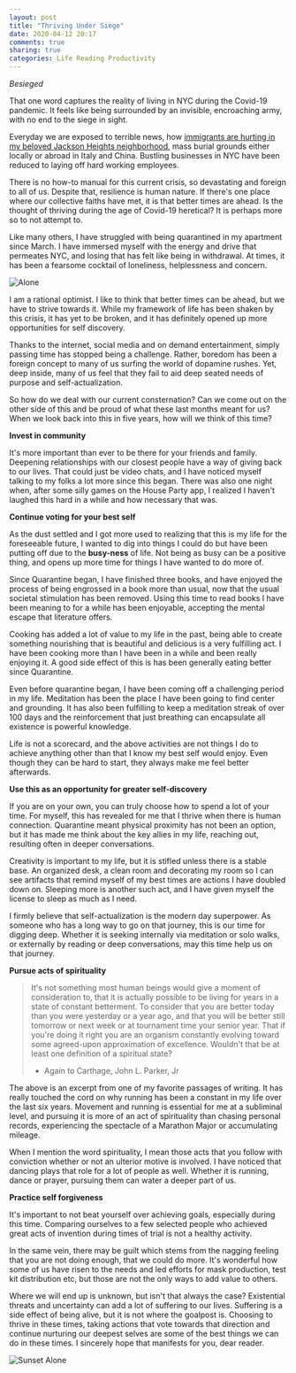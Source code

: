 ```yaml
---
layout: post
title: "Thriving Under Siege"
date: 2020-04-12 20:17
comments: true
sharing: true
categories: Life Reading Productivity
---
```


*Besieged*

That one word captures the reality of living in NYC during the Covid-19 pandemic. It feels like being surrounded by an invisible, encroaching army, with no end to the siege in sight.

Everyday we are exposed to terrible news, how [immigrants are hurting in my beloved Jackson Heights neighborhood](https://www.nytimes.com/2020/04/09/nyregion/coronavirus-queens-corona-jackson-heights-elmhurst.html), mass burial grounds either locally or abroad in Italy and China. Bustling businesses in NYC have been reduced to laying off hard working employees.

There is no how-to manual for this current crisis, so devastating and foreign to all of us. Despite that, resilience is human nature. If there's one place where our collective faiths have met, it is that better times are ahead. Is the thought of thriving during the age of Covid-19 heretical? It is perhaps more so to not attempt to.

Like many others, I have struggled with being quarantined in my apartment since March. I have immersed myself with the energy and drive that permeates NYC, and losing that has felt like being in withdrawal. At times, it has been a fearsome cocktail of loneliness, helplessness and concern.

![Alone](/images/alone.jpg "Alone")

I am a rational optimist. I like to think that better times can be ahead, but we have to strive towards it.  While my framework of life has been shaken by this crisis, it has yet to be broken, and it has definitely opened up more opportunities for self discovery.

Thanks to the internet, social media and on demand entertainment, simply passing time has stopped being a challenge. Rather, boredom has been a foreign concept to many of us surfing the world of dopamine rushes. Yet, deep inside, many of us feel that they fail to aid deep seated needs of purpose and self-actualization.

So how do we deal with our current consternation? Can we come out on the other side of this and be proud of what these last months meant for us? When we look back into this in five years, how will we think of this time?

**Invest in community**

It's more important than ever to be there for your friends and family. Deepening relationships with our closest people have a way of giving back to our lives. That could just be video chats, and I have noticed myself talking to my folks a lot more since this began. There was also one night when, after some silly games on the House Party app, I realized I haven't laughed this hard in a while and how necessary that was.

**Continue voting for your best self**

As the dust settled and I got more used to realizing that this is my life for the foreseeable future, I wanted to dig into things I could do but have been putting off due to the __busy-ness__ of life. Not being as busy can be a positive thing, and opens up more time for things I have wanted to do more of.

<!-- more -->

Since Quarantine began, I have finished three books, and have enjoyed the process of being engrossed in a book more than usual, now that the usual societal stimulation has been removed. Using this time to read books I have been meaning to for a while has been enjoyable, accepting the mental escape that literature offers.

Cooking has added a lot of value to my life in the past, being able to create something nourishing that is beautiful and delicious is a very fulfilling act. I have been cooking more than I have been in a while and been really enjoying it. A good side effect of this is has been generally eating better since Quarantine.

Even before quarantine began, I have been coming off a challenging period in my life. Meditation has been the place I have been going to find center and grounding. It has also been fulfilling to keep a meditation streak of over 100 days and the reinforcement that just breathing can encapsulate all existence is powerful knowledge.

Life is not a scorecard, and the above activities are not things I do to achieve anything other than that I know my best self would enjoy. Even though they can be hard to start, they always make me feel better afterwards.

**Use this as an opportunity for greater self-discovery**

If you are on your own, you can truly choose how to spend a lot of your time. For myself, this has revealed for me that I thrive when there is human connection. Quarantine meant physical proximity has not been an option, but it has made me think about the key allies in my life, reaching out, resulting often in deeper conversations.

Creativity is important to my life, but it is stifled unless there is a stable base. An organized desk, a clean room and decorating my room so I can see artifacts that remind myself of my best times are actions I have doubled down on. Sleeping more is another such act, and I have given myself the license to sleep as much as I need.

I firmly believe that self-actualization is the modern day superpower. As someone who has a long way to go on that journey, this is our time for digging  deep. Whether it is seeking internally via meditation or solo walks, or externally by reading or deep conversations, may this time help us on that journey.

**Pursue acts of spirituality**


> It's not something most human beings would give a moment of consideration to, that it is actually possible to be living for years in a state of constant betterment. To consider that you are better today than you were yesterday or a year ago, and that you will be better still tomorrow or next week or at tournament time your senior year. That if you're doing it right you are an organism constantly evolving toward some agreed-upon approximation of excellence. Wouldn't that be at least one definition of a spiritual state?
> 
> - Again to Carthage, John L. Parker, Jr


The above is an excerpt from one of my favorite passages of writing. It has really touched the cord on why running has been a constant in my life over the last six years. Movement and running is essential for me at a subliminal level, and pursuing it is more of an act of spirituality than chasing personal records, experiencing the spectacle of a Marathon Major or accumulating mileage. 

When I mention the word spirituality, I mean those acts that you follow with conviction whether or not an ulterior motive is involved. I have noticed that dancing plays that role for a lot of people as well. Whether it is running, dance or prayer, pursuing them can water a deeper part of us.

**Practice self forgiveness**

It's important to not beat yourself over achieving goals, especially during this time. Comparing ourselves to a few selected people who achieved great acts of invention during times of trial is not a healthy activity.

In the same vein, there may be guilt which stems from the nagging feeling that you are not doing enough, that we could do more. It's wonderful how some of us have risen to the needs and led efforts for mask production, test kit distribution etc, but those are not the only ways to add value to others.   

Where we will end up is unknown, but isn't that always the case? Existential threats and uncertainty can add a lot of suffering to our lives. Suffering is a side effect of being alive, but it is not where the goalpost is. Choosing to thrive in these times, taking actions that vote towards that direction and continue nurturing our deepest selves are some of the best things we can do in these times. I sincerely hope that manifests for you, dear reader.

![Sunset Alone](/images/sunset_alone.jpg "Sunset Alone")
